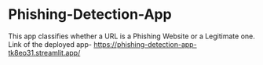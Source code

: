 # Phishing-Detection-App
This app classifies whether a URL is a Phishing Website or a Legitimate one.
Link of the deployed app- https://phishing-detection-app-tk8eo31.streamlit.app/
